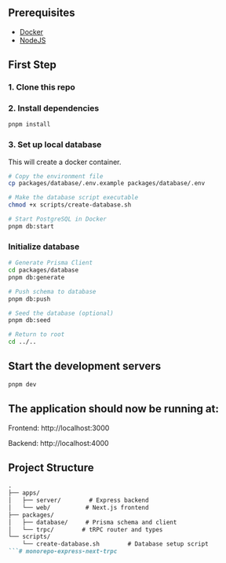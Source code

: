 ## Prerequisites
- [Docker](https://docs.docker.com/get-docker/)
- [NodeJS](https://nodejs.org/en/download/)

## First Step

### 1. Clone this repo

### 2. Install dependencies
```bash
pnpm install
```

### 3. Set up local database
This will create a docker container.

```bash
# Copy the environment file
cp packages/database/.env.example packages/database/.env
```

```bash
# Make the database script executable
chmod +x scripts/create-database.sh

# Start PostgreSQL in Docker
pnpm db:start
```

### Initialize database
```bash
# Generate Prisma Client
cd packages/database
pnpm db:generate

# Push schema to database
pnpm db:push

# Seed the database (optional)
pnpm db:seed

# Return to root
cd ../..
```

## Start the development servers

```bash
pnpm dev
```

## The application should now be running at:

Frontend: http://localhost:3000

Backend: http://localhost:4000

## Project Structure

```md
.
├── apps/
│   ├── server/        # Express backend
│   └── web/          # Next.js frontend
├── packages/
│   ├── database/     # Prisma schema and client
│   └── trpc/        # tRPC router and types
└── scripts/
    └── create-database.sh        # Database setup script
```# monorepo-express-next-trpc
